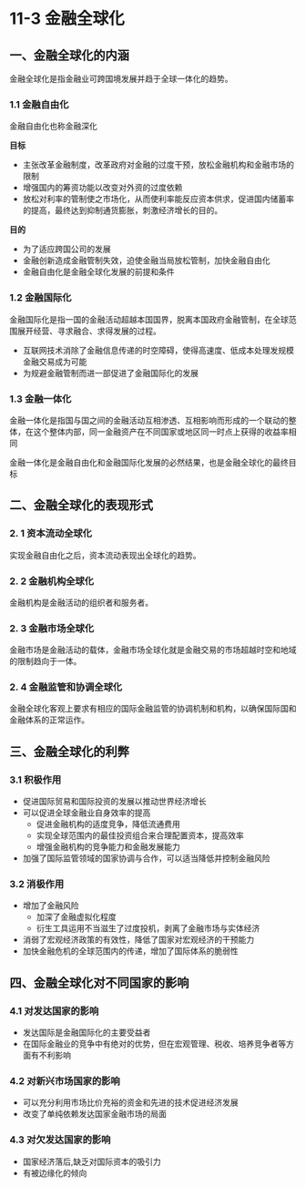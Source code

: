 # 11-3 金融全球化

## 一、金融全球化的内涵

金融全球化是指金融业可跨国境发展并趋于全球一体化的趋势。

### 1.1 金融自由化

金融自由化也称金融深化

**目标**

* 主张改革金融制度，改革政府对金融的过度干预，放松金融机构和金融市场的限制
* 增强国内的筹资功能以改变对外资的过度依赖
* 放松对利率的管制使之市场化，从而使利率能反应资本供求，促进国内储蓄率的提高，最终达到抑制通货膨胀，刺激经济增长的目的。

**目的**

* 为了适应跨国公司的发展
* 金融创新造成金融管制失效，迫使金融当局放松管制，加快金融自由化
* 金融自由化是金融全球化发展的前提和条件

### 1.2 金融国际化

金融国际化是指一国的金融活动超越本国国界，脱离本国政府金融管制，在全球范围展开经营、寻求融合、求得发展的过程。

* 互联网技术消除了金融信息传递的时空障碍，使得高速度、低成本处理发规模金融交易成为可能
* 为规避金融管制而进一部促进了金融国际化的发展

### 1.3 金融一体化

金融一体化是指国与国之间的金融活动互相渗透、互相影响而形成的一个联动的整体，在这个整体内部，同一金融资产在不同国家或地区同一时点上获得的收益率相同

金融一体化是金融自由化和金融国际化发展的必然结果，也是金融全球化的最终目标

## 二、金融全球化的表现形式

### 2. 1 资本流动全球化

实现金融自由化之后，资本流动表现出全球化的趋势。

### 2. 2 金融机构全球化

金融机构是金融活动的组织者和服务者。

### 2. 3 金融市场全球化

金融市场是金融活动的载体，金融市场全球化就是金融交易的市场超越时空和地域的限制趋向于一体。

### 2. 4 金融监管和协调全球化

金融全球化客观上要求有相应的国际金融监管的协调机制和机构，以确保国际国和金融体系的正常运作。

## 三、金融全球化的利弊

### 3.1 积极作用

* 促进国际贸易和国际投资的发展以推动世界经济增长
* 可以促进全球金融业自身效率的提高
	* 促进金融机构的适度竞争，降低流通费用
	* 实现全球范围内的最佳投资组合来合理配置资本，提高效率
	* 增强金融机构的竞争能力和金融发展能力
* 加强了国际监管领域的国家协调与合作，可以适当降低并控制金融风险

### 3.2 消极作用

* 增加了金融风险
	* 加深了金融虚拟化程度
	* 衍生工具运用不当滋生了过度投机，剥离了金融市场与实体经济
* 消弱了宏观经济政策的有效性，降低了国家对宏观经济的干预能力
* 加快金融危机的全球范围内的传递，增加了国际体系的脆弱性

## 四、金融全球化对不同国家的影响

### 4.1 对发达国家的影响

* 发达国际是金融国际化的主要受益者
* 在国际金融业的竞争中有绝对的优势，但在宏观管理、税收、培养竞争者等方面有不利影响

### 4.2 对新兴市场国家的影响

* 可以充分利用市场比价充裕的资金和先进的技术促进经济发展
* 改变了单纯依赖发达国家金融市场的局面

### 4.3 对欠发达国家的影响

* 国家经济落后,缺乏对国际资本的吸引力
* 有被边缘化的倾向

